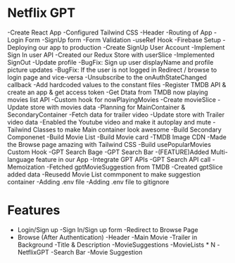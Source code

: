 # Netflix GPT

-Create React App
-Configured Tailwind CSS
-Header
-Routing of App
-Login Form
-SignUp form
-Form Validation
-useRef Hook
-Firebase Setup
-Deploying our app to production
-Create SignUp User Account
-Implement Sign In user API
-Created our Redux Store with userSlice
-Implemented SignOut
-Update profile
-BugFix: Sign up user displayName and profile picture updates
-BugFix: If the user is not logged in Redirect / browse to login page and vice-versa
-Unsubscribe to the onAuthStateChanged callback
-Add hardcoded values to the constant files
-Register TMDB API & create an app & get access token
-Get Dtata from TMDB now playing movies list API
-Custom hook for nowPlayingMovies
-Create movieSlice
-Update store with movies data
-Planning for MainContainer & SecondaryContainer
-Fetch data for trailer video
-Update store with Trailer video data
-Enabled the Youtube video and make it autoplay and mute
-Tailwind Classes to make Main container look awesome
-Build Secondary Componenet
-Build Movie List
-Build Movie card
-TMDB Image CDN
-Made the Browse page amazing with Tailwind CSS
-Build usePopularMovies Custom Hook
-GPT Search Bage
-GPT Search Bar
-(FEATURE)Added Multi-language feature in our App
-Integrate GPT APIs
-GPT Search API call
-Memoization
-Fetched gptMovieSuggestion from TMDB
-Created gptSlice added data
-Reusedd Movie List commponent to make suggestion container
-Adding .env file
-Adding .env file to gitignore

# Features

- Login/Sign up
  -Sign In/Sign up form
  -Redirect to Browse Page
- Browse (After Authentication)
  -Header
  -Main Movie
  -Trailer in Background
  -Title & Description
  -MovieSuggestions
  -MovieLists \* N
  -NetflixGPT
  -Search Bar
  -Movie Suggestion
